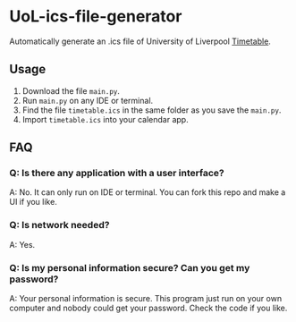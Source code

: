 # UoL-ics-file-generator
Automatically generate an .ics file of University of Liverpool [Timetable](https://timetables.liverpool.ac.uk).

## Usage
1. Download the file `main.py`.
2. Run `main.py` on any IDE or terminal.
3. Find the file `timetable.ics` in the same folder as you save the `main.py`.
4. Import `timetable.ics` into your calendar app.

## FAQ
### Q: Is there any application with a user interface?
A: No. It can only run on IDE or terminal. You can fork this repo and make a UI if you like.

### Q: Is network needed?
A: Yes.

### Q: Is my personal information secure? Can you get my password?
A: Your personal information is secure. This program just run on your own computer and nobody could get your password. Check the code if you like.
